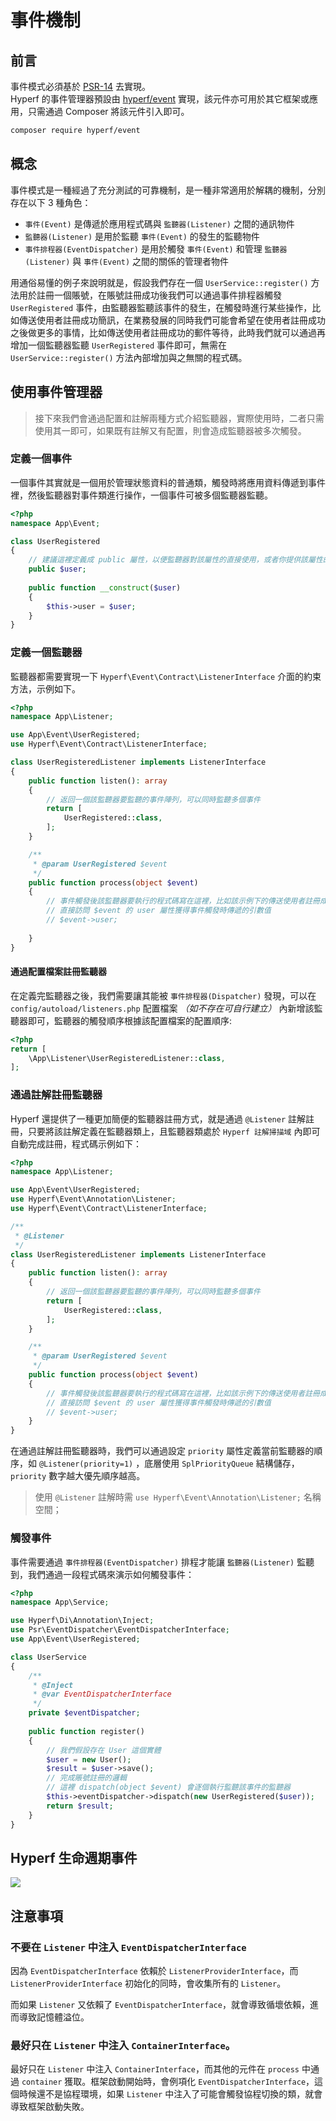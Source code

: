 # 事件機制

## 前言

事件模式必須基於 [PSR-14](https://github.com/php-fig/fig-standards/blob/master/accepted/PSR-14-event-dispatcher.md) 去實現。   
Hyperf 的事件管理器預設由 [hyperf/event](https://github.com/hyperf/event) 實現，該元件亦可用於其它框架或應用，只需通過 Composer 將該元件引入即可。

```bash
composer require hyperf/event
```

## 概念

事件模式是一種經過了充分測試的可靠機制，是一種非常適用於解耦的機制，分別存在以下 3 種角色：

- `事件(Event)` 是傳遞於應用程式碼與 `監聽器(Listener)` 之間的通訊物件
- `監聽器(Listener)` 是用於監聽 `事件(Event)` 的發生的監聽物件
- `事件排程器(EventDispatcher)` 是用於觸發 `事件(Event)` 和管理 `監聽器(Listener)` 與 `事件(Event)` 之間的關係的管理者物件

用通俗易懂的例子來說明就是，假設我們存在一個 `UserService::register()` 方法用於註冊一個賬號，在賬號註冊成功後我們可以通過事件排程器觸發 `UserRegistered` 事件，由監聽器監聽該事件的發生，在觸發時進行某些操作，比如傳送使用者註冊成功簡訊，在業務發展的同時我們可能會希望在使用者註冊成功之後做更多的事情，比如傳送使用者註冊成功的郵件等待，此時我們就可以通過再增加一個監聽器監聽 `UserRegistered` 事件即可，無需在 `UserService::register()` 方法內部增加與之無關的程式碼。

## 使用事件管理器

> 接下來我們會通過配置和註解兩種方式介紹監聽器，實際使用時，二者只需使用其一即可，如果既有註解又有配置，則會造成監聽器被多次觸發。

### 定義一個事件

一個事件其實就是一個用於管理狀態資料的普通類，觸發時將應用資料傳遞到事件裡，然後監聽器對事件類進行操作，一個事件可被多個監聽器監聽。

```php
<?php
namespace App\Event;

class UserRegistered
{
    // 建議這裡定義成 public 屬性，以便監聽器對該屬性的直接使用，或者你提供該屬性的 Getter
    public $user;
    
    public function __construct($user)
    {
        $this->user = $user;    
    }
}
```

### 定義一個監聽器

監聽器都需要實現一下 `Hyperf\Event\Contract\ListenerInterface` 介面的約束方法，示例如下。

```php
<?php
namespace App\Listener;

use App\Event\UserRegistered;
use Hyperf\Event\Contract\ListenerInterface;

class UserRegisteredListener implements ListenerInterface
{
    public function listen(): array
    {
        // 返回一個該監聽器要監聽的事件陣列，可以同時監聽多個事件
        return [
            UserRegistered::class,
        ];
    }

    /**
     * @param UserRegistered $event
     */
    public function process(object $event)
    {
        // 事件觸發後該監聽器要執行的程式碼寫在這裡，比如該示例下的傳送使用者註冊成功簡訊等
        // 直接訪問 $event 的 user 屬性獲得事件觸發時傳遞的引數值
        // $event->user;
        
    }
}
```

#### 通過配置檔案註冊監聽器

在定義完監聽器之後，我們需要讓其能被 `事件排程器(Dispatcher)` 發現，可以在 `config/autoload/listeners.php` 配置檔案 *（如不存在可自行建立）* 內新增該監聽器即可，監聽器的觸發順序根據該配置檔案的配置順序:

```php
<?php
return [
    \App\Listener\UserRegisteredListener::class,
];
```

### 通過註解註冊監聽器

Hyperf 還提供了一種更加簡便的監聽器註冊方式，就是通過 `@Listener` 註解註冊，只要將該註解定義在監聽器類上，且監聽器類處於 `Hyperf 註解掃描域` 內即可自動完成註冊，程式碼示例如下：

```php
<?php
namespace App\Listener;

use App\Event\UserRegistered;
use Hyperf\Event\Annotation\Listener;
use Hyperf\Event\Contract\ListenerInterface;

/**
 * @Listener 
 */
class UserRegisteredListener implements ListenerInterface
{
    public function listen(): array
    {
        // 返回一個該監聽器要監聽的事件陣列，可以同時監聽多個事件
        return [
            UserRegistered::class,
        ];
    }

    /**
     * @param UserRegistered $event
     */
    public function process(object $event)
    {
        // 事件觸發後該監聽器要執行的程式碼寫在這裡，比如該示例下的傳送使用者註冊成功簡訊等
        // 直接訪問 $event 的 user 屬性獲得事件觸發時傳遞的引數值
        // $event->user;
    }
}
```

在通過註解註冊監聽器時，我們可以通過設定 `priority` 屬性定義當前監聽器的順序，如 `@Listener(priority=1)` ，底層使用 `SplPriorityQueue` 結構儲存，`priority` 數字越大優先順序越高。

> 使用 `@Listener` 註解時需 `use Hyperf\Event\Annotation\Listener;` 名稱空間；  

### 觸發事件

事件需要通過 `事件排程器(EventDispatcher)` 排程才能讓 `監聽器(Listener)` 監聽到，我們通過一段程式碼來演示如何觸發事件：

```php
<?php
namespace App\Service;

use Hyperf\Di\Annotation\Inject;
use Psr\EventDispatcher\EventDispatcherInterface;
use App\Event\UserRegistered; 

class UserService
{
    /**
     * @Inject 
     * @var EventDispatcherInterface
     */
    private $eventDispatcher;
    
    public function register()
    {
        // 我們假設存在 User 這個實體
        $user = new User();
        $result = $user->save();
        // 完成賬號註冊的邏輯
        // 這裡 dispatch(object $event) 會逐個執行監聽該事件的監聽器
        $this->eventDispatcher->dispatch(new UserRegistered($user));
        return $result;
    }
}
```

## Hyperf 生命週期事件

![](imgs/hyperf-events.svg)

## 注意事項

### 不要在 `Listener` 中注入 `EventDispatcherInterface`

因為 `EventDispatcherInterface` 依賴於 `ListenerProviderInterface`，而 `ListenerProviderInterface` 初始化的同時，會收集所有的 `Listener`。

而如果 `Listener` 又依賴了 `EventDispatcherInterface`，就會導致循壞依賴，進而導致記憶體溢位。

### 最好只在 `Listener` 中注入 `ContainerInterface`。

最好只在 `Listener` 中注入 `ContainerInterface`，而其他的元件在 `process` 中通過 `container` 獲取。框架啟動開始時，會例項化 `EventDispatcherInterface`，這個時候還不是協程環境，如果 `Listener` 中注入了可能會觸發協程切換的類，就會導致框架啟動失敗。
